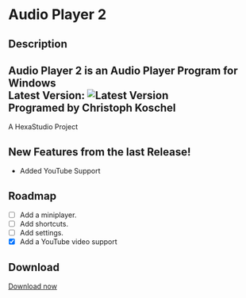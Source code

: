 # Audio Player 2

## Description
Audio Player 2 is an Audio Player Program for Windows\
**Latest Version:** ![Latest Version](https://github.com/Christoph-Koschel/Audio-Player/releases/latest)\
**Programed by** Christoph Koschel
-----------------
A HexaStudio Project 

## New Features from the last Release!
  - Added YouTube Support

## Roadmap
 
 - [ ] Add a miniplayer.
 - [ ] Add shortcuts.
 - [ ] Add settings.
 - [x] Add a YouTube video support

## Download
[Download now](https://hexa-studio.de)
